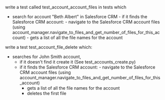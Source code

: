 write a test called test_account_account_files in tests which 

- search for account "Beth Albert" in Salesforce CRM
          - if it finds the Salesforce CRM account:
                - navigate to the Salesforce CRM account files (using    account_manager.navigate_to_files_and_get_number_of_files_for_this_account)
          - gets a list of all the file names for the account


 write a test test_account_file_delete which:
- searches for John Smith account, 
     - if it doesn't find it create it (See test_accounts_create.py) 
     - if it finds the Salesforce CRM account:
                - navigate to the Salesforce CRM account files (using    account_manager.navigate_to_files_and_get_number_of_files_for_this_account)
          - gets a list of all the file names for the account
          - deletes the first file